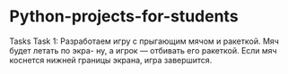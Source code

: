 # Python-projects-for-students
Tasks
Task 1:
Разработаем игру с прыгающим мячом
и ракеткой. Мяч будет летать по экра-
ну, а игрок — отбивать его ракеткой.
Если мяч коснется нижней границы
экрана, игра завершится.

